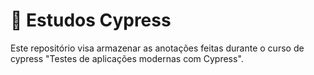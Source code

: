 # 📘 Estudos Cypress

Este repositório visa armazenar as anotações feitas durante o curso de cypress "Testes de aplicações modernas com Cypress".
